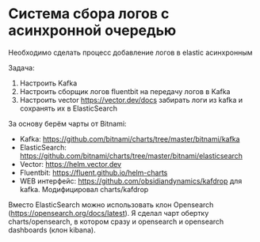 # Cистема сбора логов с асинхронной очередью
Необходимо сделать процесс добавление логов в elastic асинхронным

Задача: 
1. Настроить Kafka
2. Настроить сборщик логов fluentbit на передачу логов в Kafka
3. Настроить vector https://vector.dev/docs забирать логи из kafka и сохранять их в ElasticSearch

За основу берём чарты от Bitnami:
- Kafka: https://github.com/bitnami/charts/tree/master/bitnami/kafka
- ElasticSearch: https://github.com/bitnami/charts/tree/master/bitnami/elasticsearch
- Vector: https://helm.vector.dev
- Fluentbit: https://fluent.github.io/helm-charts
- WEB интерфейс: https://github.com/obsidiandynamics/kafdrop для kafka. Модифицировал charts/kafdrop

Вместо ElasticSearch можно использовать клон Opensearch (https://opensearch.org/docs/latest). 
Я сделал чарт  обертку charts/opensearch, в котором сразу и opensearch и opensearch dashboards (клон kibana).
